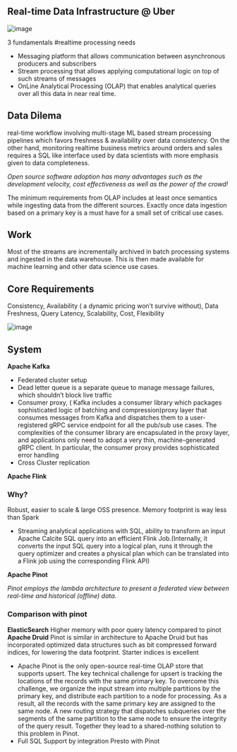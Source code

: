 ## Real-time Data Infrastructure @ Uber

![image](https://user-images.githubusercontent.com/7579608/116062917-a8092e80-a684-11eb-9855-54874defc35c.png)


3 fundamentals #realtime processing needs
* Messaging platform that allows communication between asynchronous producers and subscribers 
* Stream processing that allows applying computational logic on top of such streams of messages
* OnLine Analytical Processing (OLAP) that enables analytical queries over all this data in near real time.

## Data Dilema
real-time workflow involving multi-stage ML based stream processing pipelines which favors freshness
& availability over data consistency. On the other hand, monitoring realtime business metrics around orders and sales requires a SQL like interface used by data scientists with more emphasis given to data completeness.

_Open source software adoption has many advantages such as the development velocity, cost effectiveness as well as the power of the crowd!_

The minimum requirements from OLAP includes at least once semantics while ingesting data from the different sources. Exactly once data ingestion based on a primary key is a must have for a small set of critical use cases.

## Work
Most of the streams are incrementally archived in batch processing systems and ingested in the data warehouse. This is then made available for machine learning and other data science use cases.

## Core Requirements
Consistency, Availability ( a dynamic pricing won’t survive without), Data Freshness, Query Latency, Scalability, Cost, Flexibility


![image](https://user-images.githubusercontent.com/7579608/116063122-e1419e80-a684-11eb-9697-f9266ecf3f7f.png)


## System 

__Apache Kafka__
* Federated cluster setup
* Dead letter queue is a separate queue to manage message failures, which shouldn’t block live traffic 
* Consumer proxy, ( Kafka includes a consumer library which packages sophisticated logic of batching and compression)proxy layer that consumes messages from Kafka and dispatches them to a user-registered gRPC service endpoint for all the pub/sub use cases. The complexities of the consumer library are encapsulated in the proxy layer, and applications only need to adopt a very thin, machine-generated gRPC client. In particular, the consumer proxy provides sophisticated error handling
* Cross Cluster replication

__Apache Flink__

### Why?
Robust, easier to scale & large OSS presence. Memory footprint is way less than Spark
* Streaming analytical applications with SQL, ability to transform an input Apache Calcite SQL query into an efficient Flink Job.(Internally, it converts the input SQL query into a logical plan, runs it through the query optimizer and creates a physical plan which can be translated into a Flink job using the corresponding Flink API)

__Apache Pinot__

_Pinot employs the lambda architecture to present a federated view between real-time and historical (offline) data._

### Comparison with pinot
__ElasticSearch__ Higher memory with poor query latency compared to pinot
__Apache Druid__ Pinot is similar in architecture to Apache Druid but has incorporated optimized data structures such as bit compressed forward indices, for lowering the data footprint. Starter indices is excellent

* Apache Pinot is the only open-source real-time OLAP store that supports upsert. The key technical challenge for upsert is tracking the locations of the records with the same primary key. To overcome this challenge, we organize the input stream into multiple partitions by the primary key, and distribute each partition to a node for processing. As a result, all the records with the same primary key are assigned to the same node. A new routing strategy that dispatches subqueries over the segments of the same partition to the same node to ensure the integrity of the query result. Together they lead to a shared-nothing solution to this problem in Pinot.
* Full SQL Support by integration Presto with Pinot









